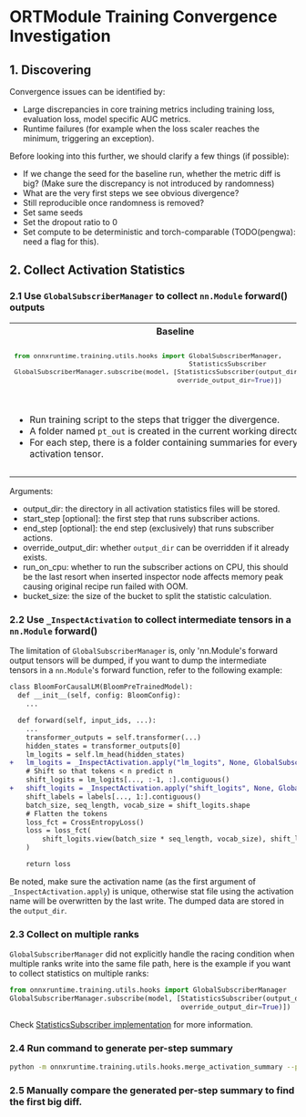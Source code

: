 # ORTModule Training Convergence Investigation

## 1. Discovering

Convergence issues can be identified by:
- Large discrepancies in core training metrics including training loss, evaluation loss, model specific AUC metrics.
- Runtime failures (for example when the loss scaler reaches the minimum, triggering an exception).

Before looking into this further, we should clarify a few things (if possible):
- If we change the seed for the baseline run, whether the metric diff is big?
  (Make sure the discrepancy is not introduced by randomness)
- What are the very first steps we see obvious divergence?
- Still reproducible once randomness is removed?
- Set same seeds
- Set the dropout ratio to 0
- Set compute to be deterministic and torch-comparable (TODO(pengwa): need a flag for this).


## 2. Collect Activation Statistics


### 2.1 Use `GlobalSubscriberManager` to collect `nn.Module` forward() outputs

<table>
<tr>
<th>Baseline</th>
<th>ORTModule</th>
</tr>
<tr>
<td>
<sub>

```python
from onnxruntime.training.utils.hooks import GlobalSubscriberManager,
                                             StatisticsSubscriber
GlobalSubscriberManager.subscribe(model, [StatisticsSubscriber(output_dir="pt_out",
                                          override_output_dir=True)])
```

</sub>
</td>
<td>
<sub>

```python
model = ORTModule(model)
from onnxruntime.training.utils.hooks import GlobalSubscriberManager,
                                             StatisticsSubscriber
GlobalSubscriberManager.subscribe(model, [StatisticsSubscriber(output_dir="ort_out",
                                          override_output_dir=True)])
```

</sub>
</td>
</tr>

<tr>
<td>

- Run training script to the steps that trigger the divergence.
- A folder named `pt_out` is created in the current working directory.
- For each step, there is a folder containing summaries for every activation tensor.

</td>
<td>


- Run training script to the steps that trigger the divergence.
- Similarly, a folder named `ort_out` is created in the current working directory.
- `StatisticsSubscriber` can be subscribed before OR after wrapping ORTModule.

</td>
</tr>
</table>


Arguments:
- output_dir: the directory in all activation statistics files will be stored.
- start_step [optional]: the first step that runs subscriber actions.
- end_step [optional]: the end step (exclusively) that runs subscriber actions.
- override_output_dir: whether `output_dir` can be overridden if it already exists.
- run_on_cpu: whether to run the subscriber actions on CPU, this should be the last resort when inserted
    inspector node affects memory peak causing original recipe run failed with OOM.
- bucket_size: the size of the bucket to split the statistic calculation.

### 2.2 Use `_InspectActivation` to collect intermediate tensors in a `nn.Module` forward()

The limitation of `GlobalSubscriberManager` is, only 'nn.Module's forward output tensors will be dumped, if you want to
dump the intermediate tensors in a `nn.Module`'s forward function, refer to the following example:

```diff
class BloomForCausalLM(BloomPreTrainedModel):
  def __init__(self, config: BloomConfig):
    ...

  def forward(self, input_ids, ...):
    ...
    transformer_outputs = self.transformer(...)
    hidden_states = transformer_outputs[0]
    lm_logits = self.lm_head(hidden_states)
+   lm_logits = _InspectActivation.apply("lm_logits", None, GlobalSubscriberManager._run_ctx, lm_logits)
    # Shift so that tokens < n predict n
    shift_logits = lm_logits[..., :-1, :].contiguous()
+   shift_logits = _InspectActivation.apply("shift_logits", None, GlobalSubscriberManager._run_ctx, shift_logits)
    shift_labels = labels[..., 1:].contiguous()
    batch_size, seq_length, vocab_size = shift_logits.shape
    # Flatten the tokens
    loss_fct = CrossEntropyLoss()
    loss = loss_fct(
        shift_logits.view(batch_size * seq_length, vocab_size), shift_labels.view(batch_size * seq_length)
    )

    return loss
```

Be noted, make sure the activation name (as the first argument of `_InspectActivation.apply`) is unique, otherwise
stat file using the activation name will be overwritten by the last write. The dumped data are stored in the `output_dir`.


### 2.3 Collect on multiple ranks

`GlobalSubscriberManager` did not explicitly handle the racing condition when multiple ranks write into the same file path,
here is the example if you want to collect statistics on multiple ranks:

```python
from onnxruntime.training.utils.hooks import GlobalSubscriberManager
GlobalSubscriberManager.subscribe(model, [StatisticsSubscriber(output_dir="ort_out_" + str(torch.distributed.get_rank()),
                                          override_output_dir=True)])
```

Check [StatisticsSubscriber implementation](../orttraining/orttraining/python/training/utils/hooks/_statistics_subscriber.py) for more information.

### 2.4 Run command to generate per-step summary

```bash
python -m onnxruntime.training.utils.hooks.merge_activation_summary --pt_dir pt_out --ort_dir ort_out --output_dir /tmp/output
```

### 2.5 Manually compare the generated per-step summary to find the first big diff.
